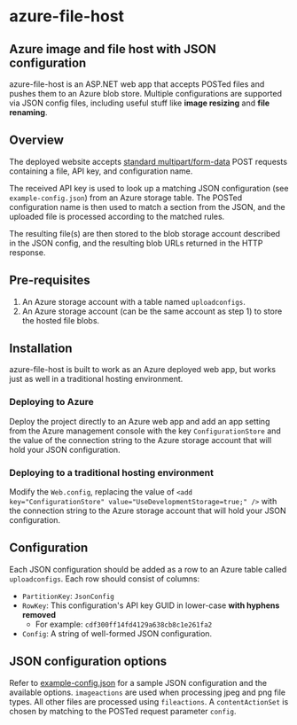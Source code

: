 # azure-file-host

## Azure image and file host with JSON configuration
azure-file-host is an ASP.NET web app that accepts POSTed files and pushes them to an Azure blob store. Multiple configurations are supported via JSON config files, including useful stuff like **image resizing** and **file renaming**.

## Overview
The deployed website accepts [standard multipart/form-data](http://stackoverflow.com/questions/4526273/what-does-enctype-multipart-form-data-mean) POST requests containing a file, API key, and configuration name.

The received API key is used to look up a matching JSON configuration (see `example-config.json`) from an Azure storage table. The POSTed configuration name is then used to match a section from the JSON, and the uploaded file is processed according to the matched rules.

The resulting file(s) are then stored to the blob storage account described in the JSON config, and the resulting blob URLs returned in the HTTP response.

## Pre-requisites
1. An Azure storage account with a table named `uploadconfigs`.
2. An Azure storage account (can be the same account as step 1) to store the hosted file blobs.

## Installation
azure-file-host is built to work as an Azure deployed web app, but works just as well in a traditional hosting environment.

### Deploying to Azure
Deploy the project directly to an Azure web app and add an app setting from the Azure management console with the key `ConfigurationStore` and the value of the connection string to the Azure storage account that will hold your JSON configuration.

### Deploying to a traditional hosting environment
Modify the `Web.config`, replacing the value of `<add key="ConfigurationStore" value="UseDevelopmentStorage=true;" />` with the connection string to the Azure storage account that will hold your JSON configuration.

## Configuration
Each JSON configuration should be added as a row to an Azure table called `uploadconfigs`. Each row should consist of columns:

* `PartitionKey`: `JsonConfig`
* `RowKey`: This configuration's API key GUID in lower-case **with hyphens removed**
  * For example: `cdf300ff14fd4129a638cb8c1e261fa2`
* `Config`: A string of well-formed JSON configuration.

## JSON configuration options
Refer to [example-config.json](https://github.com/alibaabaa/azure-file-host/blob/master/example-config.json) for a sample JSON configuration and the available options. `imageactions` are used when processing jpeg and png file types. All other files are processed using `fileactions`. A `contentActionSet` is chosen by matching to the POSTed request parameter `config`.
